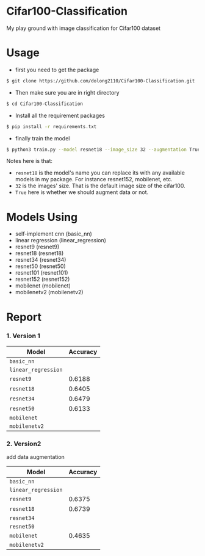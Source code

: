 # Cifar100-Classification
My play ground with image classification for Cifar100 dataset

# Usage
- first you need to get the package
````bash
$ git clone https://github.com/dolong2110/Cifar100-Classification.git
````

- Then make sure you are in right directory
````bash
$ cd Cifar100-Classification
````

- Install all the requirement packages
````bash
$ pip install -r requirements.txt
````

- finally train the model
````bash
$ python3 train.py --model resnet18 --image_size 32 --augmentation True
````

Notes here is that:

- `resnet18` is the model's name you can replace its with any available models in my package. For instance resnet152, mobilenet, etc.
- `32` is the images' size. That is the default image size of the cifar100.
- `True` here is whether we should augment data or not.

# Models Using
- self-implement cnn (basic_nn)
- linear regression (linear_regression)
- resnet9 (resnet9)
- resnet18 (resnet18)
- resnet34 (resnet34)
- resnet50 (resnet50)
- resnet101 (resnet101)
- resnet152 (resnet152)
- mobilenet (mobilenet)
- mobilenetv2 (mobilenetv2)

# Report
### 1. Version 1

| Model               | Accuracy |
| ------------------- | -------- |
| `basic_nn`          |          |
| `linear_regression` |          |
| `resnet9`           | 0.6188   |
| `resnet18`          | 0.6405   |
| `resnet34`          | 0.6479   |
| `resnet50`          | 0.6133   |
| `mobilenet`         |          |
| `mobilenetv2`       |          |

### 2. Version2
add data augmentation

| Model               | Accuracy |
| ------------------- | -------- |
| `basic_nn`          |          |
| `linear_regression` |          |
| `resnet9`           | 0.6375   |
| `resnet18`          | 0.6739   |
| `resnet34`          |          |
| `resnet50`          |          |
| `mobilenet`         | 0.4635   |
| `mobilenetv2`       |          |
